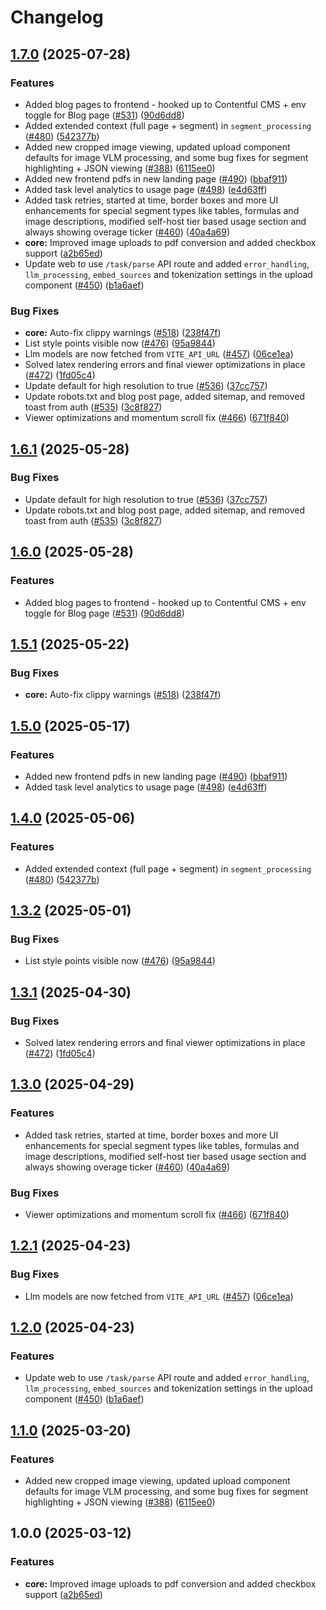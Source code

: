 # Changelog

## [1.7.0](https://github.com/buildorin/data-extract/compare/chunkr-web-v1.6.1...chunkr-web-v1.7.0) (2025-07-28)


### Features

* Added blog pages to frontend - hooked up to Contentful CMS + env toggle for Blog page ([#531](https://github.com/buildorin/data-extract/issues/531)) ([90d6dd8](https://github.com/buildorin/data-extract/commit/90d6dd88aa5e6cd0bb0580185a6f4fbf3523e35d))
* Added extended context (full page + segment) in `segment_processing` ([#480](https://github.com/buildorin/data-extract/issues/480)) ([542377b](https://github.com/buildorin/data-extract/commit/542377b904aef5fb215bdea3f837315a23eb37de))
* Added new cropped image viewing, updated upload component defaults for image VLM processing, and some bug fixes for segment highlighting + JSON viewing ([#388](https://github.com/buildorin/data-extract/issues/388)) ([6115ee0](https://github.com/buildorin/data-extract/commit/6115ee08b785e94ed8432e4c75da98e32a42bea9))
* Added new frontend pdfs in new landing page ([#490](https://github.com/buildorin/data-extract/issues/490)) ([bbaf911](https://github.com/buildorin/data-extract/commit/bbaf911f205b2f81b723577155e6b5adff246a65))
* Added task level analytics to usage page ([#498](https://github.com/buildorin/data-extract/issues/498)) ([e4d63ff](https://github.com/buildorin/data-extract/commit/e4d63ffb86c9d790c8bb13cf0cf71642d2f19e2b))
* Added task retries, started at time, border boxes and more UI enhancements for special segment types like tables, formulas and image descriptions, modified self-host tier based usage section and always showing overage ticker ([#460](https://github.com/buildorin/data-extract/issues/460)) ([40a4a69](https://github.com/buildorin/data-extract/commit/40a4a6987f82fa01a5cadcbedeee4264bcdb7916))
* **core:** Improved image uploads to pdf conversion and added checkbox support ([a2b65ed](https://github.com/buildorin/data-extract/commit/a2b65ed182dcc07af1bccc5b4e98dec3a3335ed8))
* Update web to use `/task/parse` API route and added `error_handling`, `llm_processing`, `embed_sources` and tokenization settings in the upload component ([#450](https://github.com/buildorin/data-extract/issues/450)) ([b1a6aef](https://github.com/buildorin/data-extract/commit/b1a6aef41ff8d73daa9ba435e37219b98c765524))


### Bug Fixes

* **core:** Auto-fix clippy warnings ([#518](https://github.com/buildorin/data-extract/issues/518)) ([238f47f](https://github.com/buildorin/data-extract/commit/238f47fdaf5d2e62d12448424d1018eb1803b8f8))
* List style points visible now ([#476](https://github.com/buildorin/data-extract/issues/476)) ([95a9844](https://github.com/buildorin/data-extract/commit/95a98449bf6b6c8f0befd728ceb8206656966b8d))
* Llm models are now fetched from `VITE_API_URL` ([#457](https://github.com/buildorin/data-extract/issues/457)) ([06ce1ea](https://github.com/buildorin/data-extract/commit/06ce1eaa98048753fd065ddb00908b54914f4857))
* Solved latex rendering errors and final viewer optimizations in place ([#472](https://github.com/buildorin/data-extract/issues/472)) ([1fd05c4](https://github.com/buildorin/data-extract/commit/1fd05c4ca3b499ddeb7549dbf03988a4e30ea1a8))
* Update default for high resolution to true ([#536](https://github.com/buildorin/data-extract/issues/536)) ([37cc757](https://github.com/buildorin/data-extract/commit/37cc757ea41acce4a662a127bc141e77b56cda03))
* Update robots.txt and blog post page, added sitemap, and removed toast from auth  ([#535](https://github.com/buildorin/data-extract/issues/535)) ([3c8f827](https://github.com/buildorin/data-extract/commit/3c8f82701d4ff40f932b24607da2dfd394f31e60))
* Viewer optimizations and momentum scroll fix ([#466](https://github.com/buildorin/data-extract/issues/466)) ([671f840](https://github.com/buildorin/data-extract/commit/671f84083eb796b9a120e3ad3f57c7a61cbfcde3))

## [1.6.1](https://github.com/lumina-ai-inc/chunkr/compare/chunkr-web-v1.6.0...chunkr-web-v1.6.1) (2025-05-28)


### Bug Fixes

* Update default for high resolution to true ([#536](https://github.com/lumina-ai-inc/chunkr/issues/536)) ([37cc757](https://github.com/lumina-ai-inc/chunkr/commit/37cc757ea41acce4a662a127bc141e77b56cda03))
* Update robots.txt and blog post page, added sitemap, and removed toast from auth  ([#535](https://github.com/lumina-ai-inc/chunkr/issues/535)) ([3c8f827](https://github.com/lumina-ai-inc/chunkr/commit/3c8f82701d4ff40f932b24607da2dfd394f31e60))

## [1.6.0](https://github.com/lumina-ai-inc/chunkr/compare/chunkr-web-v1.5.1...chunkr-web-v1.6.0) (2025-05-28)


### Features

* Added blog pages to frontend - hooked up to Contentful CMS + env toggle for Blog page ([#531](https://github.com/lumina-ai-inc/chunkr/issues/531)) ([90d6dd8](https://github.com/lumina-ai-inc/chunkr/commit/90d6dd88aa5e6cd0bb0580185a6f4fbf3523e35d))

## [1.5.1](https://github.com/lumina-ai-inc/chunkr/compare/chunkr-web-v1.5.0...chunkr-web-v1.5.1) (2025-05-22)


### Bug Fixes

* **core:** Auto-fix clippy warnings ([#518](https://github.com/lumina-ai-inc/chunkr/issues/518)) ([238f47f](https://github.com/lumina-ai-inc/chunkr/commit/238f47fdaf5d2e62d12448424d1018eb1803b8f8))

## [1.5.0](https://github.com/lumina-ai-inc/chunkr/compare/chunkr-web-v1.4.0...chunkr-web-v1.5.0) (2025-05-17)


### Features

* Added new frontend pdfs in new landing page ([#490](https://github.com/lumina-ai-inc/chunkr/issues/490)) ([bbaf911](https://github.com/lumina-ai-inc/chunkr/commit/bbaf911f205b2f81b723577155e6b5adff246a65))
* Added task level analytics to usage page ([#498](https://github.com/lumina-ai-inc/chunkr/issues/498)) ([e4d63ff](https://github.com/lumina-ai-inc/chunkr/commit/e4d63ffb86c9d790c8bb13cf0cf71642d2f19e2b))

## [1.4.0](https://github.com/lumina-ai-inc/chunkr/compare/chunkr-web-v1.3.2...chunkr-web-v1.4.0) (2025-05-06)


### Features

* Added extended context (full page + segment) in `segment_processing` ([#480](https://github.com/lumina-ai-inc/chunkr/issues/480)) ([542377b](https://github.com/lumina-ai-inc/chunkr/commit/542377b904aef5fb215bdea3f837315a23eb37de))

## [1.3.2](https://github.com/lumina-ai-inc/chunkr/compare/chunkr-web-v1.3.1...chunkr-web-v1.3.2) (2025-05-01)


### Bug Fixes

* List style points visible now ([#476](https://github.com/lumina-ai-inc/chunkr/issues/476)) ([95a9844](https://github.com/lumina-ai-inc/chunkr/commit/95a98449bf6b6c8f0befd728ceb8206656966b8d))

## [1.3.1](https://github.com/lumina-ai-inc/chunkr/compare/chunkr-web-v1.3.0...chunkr-web-v1.3.1) (2025-04-30)


### Bug Fixes

* Solved latex rendering errors and final viewer optimizations in place ([#472](https://github.com/lumina-ai-inc/chunkr/issues/472)) ([1fd05c4](https://github.com/lumina-ai-inc/chunkr/commit/1fd05c4ca3b499ddeb7549dbf03988a4e30ea1a8))

## [1.3.0](https://github.com/lumina-ai-inc/chunkr/compare/chunkr-web-v1.2.1...chunkr-web-v1.3.0) (2025-04-29)


### Features

* Added task retries, started at time, border boxes and more UI enhancements for special segment types like tables, formulas and image descriptions, modified self-host tier based usage section and always showing overage ticker ([#460](https://github.com/lumina-ai-inc/chunkr/issues/460)) ([40a4a69](https://github.com/lumina-ai-inc/chunkr/commit/40a4a6987f82fa01a5cadcbedeee4264bcdb7916))


### Bug Fixes

* Viewer optimizations and momentum scroll fix ([#466](https://github.com/lumina-ai-inc/chunkr/issues/466)) ([671f840](https://github.com/lumina-ai-inc/chunkr/commit/671f84083eb796b9a120e3ad3f57c7a61cbfcde3))

## [1.2.1](https://github.com/lumina-ai-inc/chunkr/compare/chunkr-web-v1.2.0...chunkr-web-v1.2.1) (2025-04-23)


### Bug Fixes

* Llm models are now fetched from `VITE_API_URL` ([#457](https://github.com/lumina-ai-inc/chunkr/issues/457)) ([06ce1ea](https://github.com/lumina-ai-inc/chunkr/commit/06ce1eaa98048753fd065ddb00908b54914f4857))

## [1.2.0](https://github.com/lumina-ai-inc/chunkr/compare/chunkr-web-v1.1.0...chunkr-web-v1.2.0) (2025-04-23)


### Features

* Update web to use `/task/parse` API route and added `error_handling`, `llm_processing`, `embed_sources` and tokenization settings in the upload component ([#450](https://github.com/lumina-ai-inc/chunkr/issues/450)) ([b1a6aef](https://github.com/lumina-ai-inc/chunkr/commit/b1a6aef41ff8d73daa9ba435e37219b98c765524))

## [1.1.0](https://github.com/lumina-ai-inc/chunkr/compare/chunkr-web-v1.0.0...chunkr-web-v1.1.0) (2025-03-20)


### Features

* Added new cropped image viewing, updated upload component defaults for image VLM processing, and some bug fixes for segment highlighting + JSON viewing ([#388](https://github.com/lumina-ai-inc/chunkr/issues/388)) ([6115ee0](https://github.com/lumina-ai-inc/chunkr/commit/6115ee08b785e94ed8432e4c75da98e32a42bea9))

## 1.0.0 (2025-03-12)


### Features

* **core:** Improved image uploads to pdf conversion and added checkbox support ([a2b65ed](https://github.com/lumina-ai-inc/chunkr/commit/a2b65ed182dcc07af1bccc5b4e98dec3a3335ed8))
